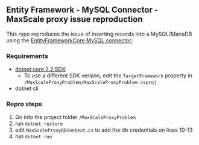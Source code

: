 ## Entity Framework - MySQL Connector - MaxScale proxy issue reproduction

This repo reproduces the issue of inserting records into a MySQL/MariaDB using the [EntityFrameworkCore MySQL connector](https://www.nuget.org/packages/Pomelo.EntityFrameworkCore.MySql);

### Requirements
* [dotnet core 2.2 SDK](https://dotnet.microsoft.com/download/dotnet-core/2.2)
  * To use a different SDK version, edit the `TargetFramework` property in `/MaxScaleProxyProblem/MaxScaleProxyProblem.csproj`
* dotnet cli

### Repro steps
1. Go into the project folder `/MaxScaleProxyProblem`
2. run `dotnet restore`
3. edit `MaxScaleProxyDbContext.cs` to add the db credentials on lines 10-13
4. run `dotnet run`
